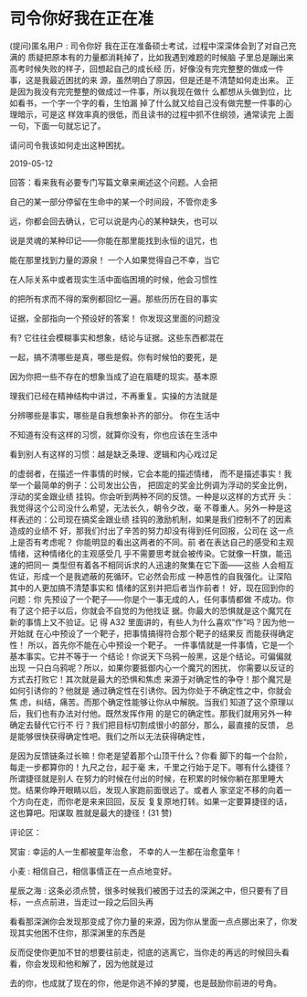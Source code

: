 # 司令你好我在正在准

(提问)匿名用户 : 司令你好 我在正在准备硕士考试，过程中深深体会到了对自己充满的 质疑把原本有的力量都消耗掉了，比如我遇到难题的时候脑 子里总是蹦出来高考时候失败的样子，回想起自己的成长经 历，好像没有完完整整的做成一件事，这是我最近困扰的来 源，虽然明白了原因，但是还是不清楚如何走出来。 正是因为我没有完完整整的做成过一件事，所以我现在做什 么都想从头做到位，比如看书，一个字一个字的看，生怕漏 掉了什么就又给自己没有做完整一件事的心理暗示，可是这 样效率真的很低，而且读书的过程中抓不住纲领，通常读完 上面一句，下面一句就忘记了。

请问司令我该如何走出这种困扰。

2019-05-12

回答：看来我有必要专门写篇文章来阐述这个问题。人会把

自己的某一部分停留在生命中的某一个时间段，不管你走多

远，你都会回去确认，它可以说是内心的某种缺失，也可以

说是灵魂的某种印记——你能在那里能找到永恒的诅咒，也

能在那里找到力量的源泉！ 一个人如果觉得自己不幸，当它

在人际关系中或者现实生活中面临困境的时候，他会习惯性

的把所有求而不得的案例都回忆一遍。那些历历在目的事实

证据，全部指向一个预设好的答案！ 你发现这里面的问题没

有? 它往往会模糊事实和想象，结论与证据。这些东西都混在

一起，搞不清哪些是真，哪些是假。你有时候怕的要死，是

因为你把一些不存在的想象当成了迫在眉睫的现实。基本原

理我们已经在精神结构中讲过，不再重复。实操的方法就是

分辨哪些是事实，哪些是自我想象补齐的部分。 你在生活中

不知道有没有这样的习惯，就算你没有，你也应该在生活中

看到别人有这样的习惯：越是缺乏条理、逻辑和内心戏过足

的虚弱者，在描述一件事情的时候，它会本能的描述情绪， 而不是描述事实！我举一个最简单的例子：公司发出公告， 把固定的奖金比例调为浮动的奖金比例，浮动的奖金跟业绩 挂钩。你会听到两种不同的反馈。一种是以这样的方式开 头：我觉得这个公司没什么希望，无法长久，朝令夕改，毫 不尊重人。另外一种是这样表述的：公司现在搞奖金跟业绩 挂钩的激励机制，如果是我们控制不了的因素造成的业绩不 好，那我们付出了辛苦的努力却没有得到任何回报，公司在 这一点上是否有考虑呢？ 你能明显的看出这两者的不同。前 者在表达自己的感受和主观情绪，这种情绪化的主观感受几 乎不需要思考就会被传染。它就像一杆旗，能迅速的把同一 类型但有着各不相同诉求的人迅速的聚集在它下面——这些 人会相互佐证，形成一个是我遮蔽的死循环。它必然会形成 一种恶性的自我强化。让深陷其中的人更加搞不清楚事实和 情绪的区别并把后者当作前者！ 好，现在回到你的问题：你 先预设了一个靶子——你是个一事无成的人，任何事情都做 不成功。你有了这个把子以后，你就会不自觉的为他找证 据。你最大的恐惧就是这个魔咒在新的事情上又不验证。记 得 A32 里面讲的，有些人为什么喜欢“作”吗？因为他一开始就 在心中预设了一个靶子，把事情搞得符合那个靶子的结果反 而能获得确定性！ 所以，首先你不能在心中预设一个靶子。 一件事情就是一件事情，它是一个基本事实。它并不等于一 个结论！你说天下乌鸦一般黑，这是个结论。可偏偏就出现 一只白乌鸦呢？所以，如果你要抵御内心一个魔咒的困扰， 你需要以反证的方式去打败它！其次就是最大的恐惧和焦虑 来源于对确定性的争夺！那个魔咒是如何引诱你的？他就是 通过确定性在引诱你。因为你处于不确定性之中，你就会焦 虑，纠结，痛苦。而那个确定性能够让你从中解脱。当我们 知道了这个原理以后，我们也有办法对付他。既然发挥作用 的是它的确定性。那我们就用另外一种确定去替代它行不 行？我们把目标切割成很小的部分，那么，最直接的反馈， 总是能够很快获得确定性吧。我们之所以无法获得确定性，

是因为反馈链条过长嘛！你老是望着那个山顶干什么？你看 脚下的每一个台阶，每走一步都算你的！九尺之台，起于毫 末，千里之行始于足下。哪有什么捷径？所谓捷径就是别人 在努力的时候在付出的时候，在积累的时候你躺在那里睡大 觉。结果你睁开眼睛以后，发现人家跑前面很远了。或者人 家坚定不移的向着一个方向在走，而你老是来来回回，反反 复复原地打转。如果一定要算捷径的话，这也算吧。阳谋取 胜就是最大的捷径！(31 赞)

评论区：

冥宙 : 幸运的人一生都被童年治愈， 不幸的人一生都在治愈童年！

小麦 : 相信自己，相信事情正在一点点地变好。

星辰之海 : 这条必须点赞，很多时候我们被困于过去的深渊之中，但只要有了目标，一点点前进，当走过一段之后回头再

看看那深渊你会发现那变成了你力量的来源，因为你从里面一点点挪出来了，你发现其实他困不住你，那深渊里的东西是

反而促使你更加不甘的想要往前走，彻底的逃离它，当你走的再远的时候回头看看，你会发现和他和解了，因为他就是过

去的你，也成就了现在的你，他是你逃不掉的梦魇，也是鼓励你前进的号角。